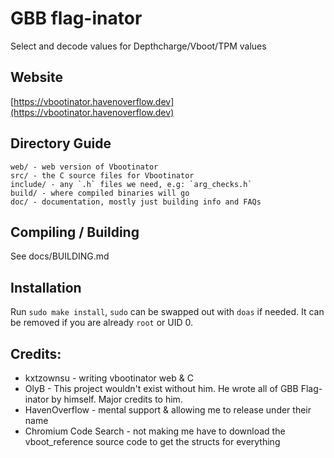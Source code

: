 # GBB flag-inator

Select and decode values for Depthcharge/Vboot/TPM values

## Website
[https://vbootinator.havenoverflow.dev](https://vbootinator.havenoverflow.dev)

## Directory Guide

```
web/ - web version of Vbootinator
src/ - the C source files for Vbootinator
include/ - any `.h` files we need, e.g: `arg_checks.h`
build/ - where compiled binaries will go
doc/ - documentation, mostly just building info and FAQs
```

## Compiling / Building
See docs/BUILDING.md

## Installation
Run `sudo make install`, `sudo` can be swapped out with `doas` if needed. It can be removed if you are already `root` or UID 0.

## Credits: 
- kxtzownsu - writing vbootinator web & C
- OlyB - This project wouldn't exist without him. He wrote all of GBB Flag-inator by himself. Major credits to him.
- HavenOverflow - mental support & allowing me to release under their name
- Chromium Code Search - not making me have to download the vboot_reference source code to get the structs for everything